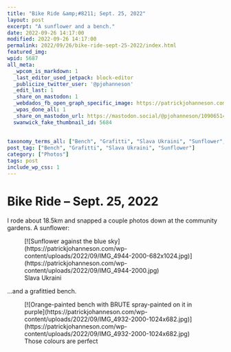 ```yaml
---
title: "Bike Ride &amp;#8211; Sept. 25, 2022"
layout: post
excerpt: "A sunflower and a bench."
date: 2022-09-26 14:17:00
modified: 2022-09-26 14:17:00
permalink: 2022/09/26/bike-ride-sept-25-2022/index.html
featured_img: 
wpid: 5687
all_meta: 
  _wpcom_is_markdown: 1
  _last_editor_used_jetpack: block-editor
  _publicize_twitter_user: '@pjohanneson'
  _edit_last: 1
  _share_on_mastodon: 1
  _webdados_fb_open_graph_specific_image: https://patrickjohanneson.com/wp-content/uploads/2022/09/IMG_4944-2000.jpg
  _wpas_done_all: 1
  _share_on_mastodon_url: https://mastodon.social/@pjohanneson/109065141907395271
  swanwick_fake_thumbnail_id: 5684
  
  
taxonomy_terms_all: ["Bench", "Grafitti", "Slava Ukraini", "Sunflower", "Photos"]
post_tag: ["Bench", "Grafitti", "Slava Ukraini", "Sunflower"]
category: ["Photos"]
tags: post
include_wp_css: 1
---
```


# Bike Ride &#8211; Sept. 25, 2022

I rode about 18.5km and snapped a couple photos down at the community gardens. A sunflower:

<figure class="wp-block-image size-large">[![Sunflower against the blue sky](https://patrickjohanneson.com/wp-content/uploads/2022/09/IMG_4944-2000-682x1024.jpg)](https://patrickjohanneson.com/wp-content/uploads/2022/09/IMG_4944-2000.jpg)<figcaption>Slava Ukraini</figcaption></figure>…and a grafittied bench.

<figure class="wp-block-image size-large">[![Orange-painted bench with BRUTE spray-painted on it in purple](https://patrickjohanneson.com/wp-content/uploads/2022/09/IMG_4932-2000-1024x682.jpg)](https://patrickjohanneson.com/wp-content/uploads/2022/09/IMG_4932-2000-1024x682.jpg)<figcaption>Those colours are perfect</figcaption></figure>